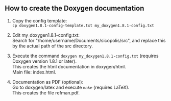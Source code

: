 How to create the Doxygen documentation
---------------------------------------

1. Copy the config template:  
   `cp doxygen1.8.1-config-template.txt my_doxygen1.8.1-config.txt`

2. Edit my_doxygen1.8.1-config.txt:  
   Search for "/home/username/Documents/sicopolis/src", and replace
   this by the actual path of the src directory.

3. Execute the command
   `doxygen my_doxygen1.8.1-config.txt`
   (requires Doxygen version 1.8.1 or later).  
   This creates the html documentation in doxygen/html.  
   Main file: index.html.

4. Documentation as PDF (optional):  
   Go to doxygen/latex and execute `make` (requires LaTeX).  
   This creates the file refman.pdf.
